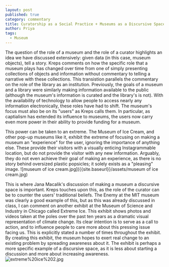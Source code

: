 ```yaml
---
layout: post
published: true
category: commentary
title: Curatorship as a Social Practice + Museums as a Discursive Space
author: Priya
tags:
  - Museum
---
```

The question of the role of a museum and the role of a curator highlights an idea we have discussed extensively: given data (in this case, museum objects), tell a story. Kreps comments on how the specific role that a museum plays has changed over time from one of simply presenting collections of objects and information without commentary to telling a narrative with these collections. This transistion parallels the commentary on the role of the library as an institution. Previously, the goals of a museum and a library were similarly making information available to the public (although the museum's information is curated and the library's is not). With the availability of technology to allow people to access nearly any information electronically, these roles have had to shift. The museum's focus must also be on its "users" as Kreps calls them. In particular, as captialism has extended its influence to museums, the users now carry even more power in their ability to provide funding for a museum. 

This power can be taken to an extreme. The Museum of Ice Cream, and other pop-up museums like it, exhibit the extreme of focusing on making a museum an "experience" for the user, ignoring the importance of anything else. These provide their visitors with a visually enticing Instagrammable location, but do not provide the visitor with any new information. Arguably, they do not even achieve their goal of making an experience, as there is no story behind oversized plastic popsicles; it solely exists as a "pleasing" image.
![museum of ice cream.jpg]({{site.baseurl}}/assets/museum of ice cream.jpg)

This is where Jana Macalik's discussion of making a museum a discursive space is important. Kreps touches upon this, as the role of the curator can be to counter the users' traditional beliefs. The Enemy at the MIT museum was clearly a good example of this, but as this was already discussed in class, I can comment on another exhibit at the Museum of Science and Industry in Chicago called Extreme Ice. This exhibit shows photos and videos taken at the poles over the past ten years as a dramatic visual representation of climate change. Its clear intention is to serve as a call to action, and to influence people to care more about this pressing issue facing us. This is explicitly stated a number of times throughout the exhibit. By creating this exhibit, the museum hopes to exert real change to an existing problem by spreading awareness about it. The exhibit is perhaps a more specific example of a discursive space, as it is less about starting a discussion and more about increasing awareness. 
![extreme%20ice%202.jpg]({{site.baseurl}}/assets/extreme%20ice%202.jpg)